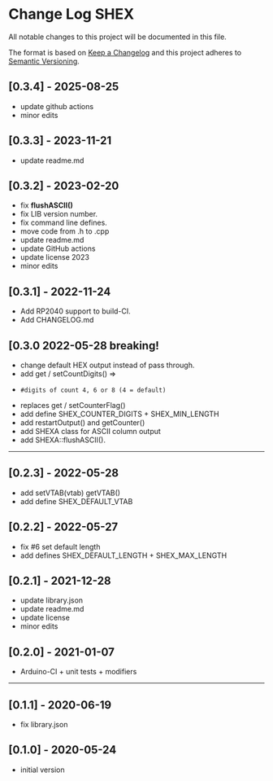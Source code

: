# Change Log SHEX

All notable changes to this project will be documented in this file.

The format is based on [Keep a Changelog](http://keepachangelog.com/)
and this project adheres to [Semantic Versioning](http://semver.org/).


## [0.3.4] - 2025-08-25
- update github actions
- minor edits

## [0.3.3] - 2023-11-21
- update readme.md

## [0.3.2] - 2023-02-20
- fix **flushASCII()**
- fix LIB version number.
- fix command line defines.
- move code from .h to .cpp
- update readme.md
- update GitHub actions
- update license 2023
- minor edits

## [0.3.1] - 2022-11-24
- Add RP2040 support to build-CI.
- Add CHANGELOG.md

## [0.3.0   2022-05-28  breaking!
- change default HEX output instead of pass through.
- add get / setCountDigits() =>
-     #digits of count 4, 6 or 8 (4 = default)
- replaces get / setCounterFlag()
- add define SHEX_COUNTER_DIGITS + SHEX_MIN_LENGTH
- add restartOutput() and getCounter()
- add SHEXA class for ASCII column output
- add SHEXA::flushASCII().

----

## [0.2.3] - 2022-05-28
- add setVTAB(vtab) getVTAB()
- add define SHEX_DEFAULT_VTAB

## [0.2.2] - 2022-05-27
- fix #6 set default length
- add defines SHEX_DEFAULT_LENGTH + SHEX_MAX_LENGTH

## [0.2.1] - 2021-12-28
- update library.json
- update readme.md
- update license
- minor edits

## [0.2.0] - 2021-01-07
- Arduino-CI + unit tests + modifiers

----

## [0.1.1] - 2020-06-19
- fix library.json

## [0.1.0] - 2020-05-24
- initial version

